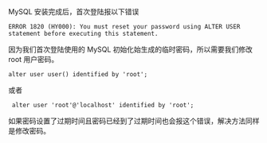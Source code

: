 MySQL 安装完成后，首次登陆报以下错误

```
ERROR 1820 (HY000): You must reset your password using ALTER USER statement before executing this statement.
```

因为我们首次登陆使用的 MySQL 初始化始生成的临时密码，所以需要我们修改 root 用户密码。

```
alter user user() identified by 'root';
```

或者

```
 alter user 'root'@'localhost' identified by 'root';
```

如果密码设置了过期时间且密码已经到了过期时间也会报这个错误，解决方法同样是修改密码。

